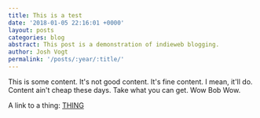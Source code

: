```yaml
---
title: This is a test
date: '2018-01-05 22:16:01 +0000'
layout: posts
categories: blog
abstract: This post is a demonstration of indieweb blogging.
author: Josh Vogt
permalink: '/posts/:year/:title/'
---
```

This is some content. It's not good content. It's fine content. I mean, it'll do. Content ain't cheap these days. Take what you can get. Wow Bob Wow.



A link to a thing: [THING](https://joshvogt.co/posts/blog/update-jekyll-pwa-webmentions-netlify-cms/)
